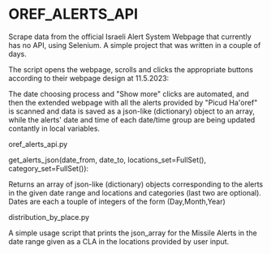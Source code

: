 # OREF_ALERTS_API
Scrape data from the official Israeli Alert System Webpage that currently has no API, using Selenium. A simple project that was written in a couple of days.

The script opens the webpage, scrolls and clicks the appropriate buttons according to their webpage design at 11.5.2023:

The date choosing process and "Show more" clicks are automated, and then the extended webpage with all the alerts provided by "Picud Ha'oref"
is scanned and data is saved as a json-like (dictionary) object to an array, while the alerts' date and time of each date/time group are being updated contantly in local variables.

oref_alerts_api.py

  get_alerts_json(date_from, date_to, locations_set=FullSet(), category_set=FullSet()):
  
  Returns an array of json-like (dictionary) objects corresponding to the alerts in the given date range and locations and categories (last two are optional).
  Dates are each a touple of integers of the form (Day,Month,Year) 

distribution_by_place.py

  A simple usage script that prints the json_array for the Missile Alerts in the date range given as a CLA in the locations provided by user input.
